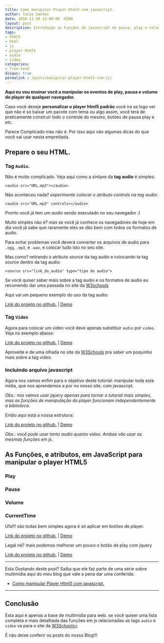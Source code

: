 ```yaml
---
title: Como manipular Player Html5 com javascript.
author: Tacio Santos
date: 2016-11-30 12:00:00 -0200
layout: post
description: Introdução as Funções do javascript de pausa, play e volume do player html5.
tags: 
- html5
- html
- js
- player-html5
- audio
- video
categories:
- fron-tend
disqus: true
permalink : /posts/manipular-player-html5-com-js/
--- 
```

 
**Aqui eu vou ensinar você a manipular os eventos de play, pausa e volume do player de qualquer navegador.**
 

Caso você deseje **personalizar o player html5 padrão** você ira se logo ver que não é só baixar um pacote com tema ou algo assim, você terá de praticamente construir todo o controle do mesmo, botões de pausa play e etc. 
 
 Parece Complicado mas não é. Por isso aqui vão algumas dicas do que você vai usar nesta empreitada.
 
## Prepare o seu HTML.
 
### Tag `Audio`.
 
 Não é muito complicado. Veja aqui como a sintaxe da **tag audio** é simples:
 
 `<audio src="URL.mp3"></audio>`
 
 Não aconteceu nada? *experimente colocar o atributo controls na tag audio*:
 
 `<audio src="URL.mp3" controls></audio>`
 
 Pronto você já tem um *audio* sendo executado no seu navegador :)
 
 Muito simples não é? mas se você já conhece os navegadores de hoje em dia você já sabe que raramente eles se dão bem com todos os formatos de audio.
 
 Para evitar problemas você deverá converter os arquivos de audio para `.ogg`, `.mp3`, e `.wav`, e colocar tudo isto no seu site.
 
 Mas como? retirando o atributo source da tag audio e colocando ta tag source dentro da tag audio:
 
 `<source src="link_do_audio" type="tipo do audio">`
 
 Se você quiser saber mais sobre a tag audio e os formatos de audio eu recomendo dar uma passada no site da <a href="http://www.w3schools.com/html/html5_audio.asp" target="_blank">W3schools</a>
 
 Aqui vai um pequeno exemplo do uso da tag audio:
 
 <script src="https://gist.github.com/taciosantosblog/a0ab3e71e3f4fed91f9ba7e838764783.js"></script>
 <a href="https://github.com/taciosantosblog/playerHTML5blog/tree/master/playerHTML5/post1/example1" target="_blank">Link do projeto no github.</a>   |   <a href="../../examples/manipularplayerhtml5comjs/playerHTML5/post1/example1/" target="_blank"> Demo </a>
 
### Tag `Video`
 
 Agora para colocar um video você deve apenas substituir `audio` por `video`. Veja no exemplo abaixo:
 
 <script src="https://gist.github.com/taciosantosblog/fe33eb2aa9a8818082ec23bdfec9df4b.js"></script>
 <a href="https://github.com/taciosantosblog/playerHTML5blog/tree/master/playerHTML5/post1/example2" target="_blank">Link do projeto no github.</a>   |   <a href="../../examples/manipular-player-html5-com-js/playerHTML5/post1/example2/" target='_blank'> Demo </a>
 
 Aproveite e de uma olhada no site da <a href="http://www.w3schools.com/html/html5_video.asp" target="_blank">W3Schools</a> pra saber um poquinho mais sobre a tag video.
 
### Incluindo arquivo javascript
 
 Agora nos vamos enfim para o objetivo deste tutorial: manipular toda esta mídia, que nos aprendemos a por no nosso site, com javascript.
 
 *Obs.: nos vamos usar jquery apenas para tornar o tutorial mais simples, mas as funções de manipulação do player funcionam independentemente a biblioteca.*
 
 Então aqui está a nossa estrutura:
 
 <script src="https://gist.github.com/taciosantosblog/9f30fcce5d45d35726413b839a392aee.js"></script>
 <a href="https://github.com/taciosantosblog/playerHTML5blog/tree/master/playerHTML5/post1/example3" target="_blank">Link do projeto no github.</a>   |   <a href="../../examples/manipularplayerhtml5comjs/playerHTML5/post1/example3/" target='_blank'> Demo </a>
 
 *Obs.: você pode usar tanto audio quanto video. Ambas vão usar as mesmas funções em js.*
 
## As Funções, e atributos, em JavaScript para manipular o player HTML5
 
### Play
 
 <script src="https://gist.github.com/taciosantosblog/24e5edcfa24bdabc528a4b771d9beb93.js"></script>
 
### Pause
 
 <script src="https://gist.github.com/taciosantosblog/d02dc13224337ceac87cb347ff551a12.js"></script>
 
### Volume
 
 <script src="https://gist.github.com/taciosantosblog/ba585ac032a8fbf10fc4fc8d5555adfb.js"></script>
 
### CurrentTime
 
 <script src="https://gist.github.com/taciosantosblog/bee9b114e61bba61af92436b8bb79788.js"></script>
 
 Ufa!!! são todas bem simples agora é só aplicar em botões de player.
 
 <script src="https://gist.github.com/taciosantosblog/42756832779ca49f266dd1e4763c6f57.js"></script>
 <a href="https://github.com/taciosantosblog/playerHTML5blog/tree/master/playerHTML5/post1/example4" target="_blank">Link do projeto no github.</a>   |   <a href="../../examples/manipularplayerhtml5comjs/playerHTML5/post1/example4/" target='_blank'> Demo </a>
 
 Legal né? mais podemos melhorar um pouco o botão de play com jquery
 
 <script src="https://gist.github.com/taciosantosblog/82c076f278aebf6f2da91e9bdf16d070.js"></script>
 <a href="https://github.com/taciosantosblog/playerHTML5blog/tree/master/playerHTML5/post1/example5" target="_blank">Link do projeto no github.</a>   |   <a href="../../examples/manipularplayerhtml5comjs/playerHTML5/post1/example5/" target='_blank'> Demo </a>
 
 ****
 Esta Gostando deste post? Saiba que ele faz parte de uma série sobre multimidia aqui do meu blog que vale a pena dar uma conferida:
 
 * [Como manipular Player Html5 com javascript.](../manipularplayerhtml5comjs/)
 
 ****
 
## Conclusão
 
 Esta aqui é apenas a base de multimidia para web. se você quiser uma lista completa e mais detalhada das funções em js relacionadas as tags `audio` e `video` va para o site da <a href="http://www.w3schools.com/tags/ref_av_dom.asp" target="_blank">W3Schools></a>
 
 É não deixe conferir os posts do nosso Blog!!!
 
